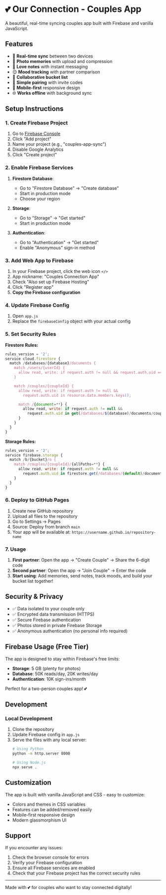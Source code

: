 # 💕 Our Connection - Couples App

A beautiful, real-time syncing couples app built with Firebase and vanilla JavaScript.

## Features

- 🔄 **Real-time sync** between two devices
- 📸 **Photo memories** with upload and compression
- 💌 **Love notes** with instant messaging
- 😊 **Mood tracking** with partner comparison  
- 🎯 **Collaborative bucket list**
- 🔗 **Simple pairing** with invite codes
- 📱 **Mobile-first** responsive design
- 🌐 **Works offline** with background sync

## Setup Instructions

### 1. Create Firebase Project

1. Go to [Firebase Console](https://console.firebase.google.com/)
2. Click "Add project"
3. Name your project (e.g., "couples-app-sync")
4. Disable Google Analytics
5. Click "Create project"

### 2. Enable Firebase Services

1. **Firestore Database**:
   - Go to "Firestore Database" → "Create database"
   - Start in production mode
   - Choose your region

2. **Storage**:
   - Go to "Storage" → "Get started"  
   - Start in production mode

3. **Authentication**:
   - Go to "Authentication" → "Get started"
   - Enable "Anonymous" sign-in method

### 3. Add Web App to Firebase

1. In your Firebase project, click the web icon `</>`
2. App nickname: "Couples Connection App"
3. Check "Also set up Firebase Hosting"
4. Click "Register app"
5. **Copy the Firebase configuration**

### 4. Update Firebase Config

1. Open `app.js`
2. Replace the `firebaseConfig` object with your actual config

### 5. Set Security Rules

**Firestore Rules:**
```javascript
rules_version = '2';
service cloud.firestore {
  match /databases/{database}/documents {
    match /users/{userId} {
      allow read, write: if request.auth != null && request.auth.uid == userId;
    }

    match /couples/{coupleId} {
      allow read, write: if request.auth != null && 
        request.auth.uid in resource.data.members.keys();

      match /{document=**} {
        allow read, write: if request.auth != null && 
          request.auth.uid in get(/databases/$(database)/documents/couples/$(coupleId)).data.members.keys();
      }
    }
  }
}
```

**Storage Rules:**
```javascript
rules_version = '2';
service firebase.storage {
  match /b/{bucket}/o {
    match /couples/{coupleId}/{allPaths=**} {
      allow read, write: if request.auth != null &&
        request.auth.uid in firestore.get(/databases/(default)/documents/couples/$(coupleId)).data.members.keys();
    }
  }
}
```

### 6. Deploy to GitHub Pages

1. Create new GitHub repository
2. Upload all files to the repository
3. Go to Settings → Pages
4. Source: Deploy from branch `main`
5. Your app will be available at: `https://username.github.io/repository-name`

### 7. Usage

1. **First partner**: Open the app → "Create Couple" → Share the 6-digit code
2. **Second partner**: Open the app → "Join Couple" → Enter the code
3. **Start using**: Add memories, send notes, track moods, and build your bucket list together!

## Security & Privacy

- ✅ Data isolated to your couple only
- ✅ Encrypted data transmission (HTTPS)
- ✅ Secure Firebase authentication
- ✅ Photos stored in private Firebase Storage
- ✅ Anonymous authentication (no personal info required)

## Firebase Usage (Free Tier)

The app is designed to stay within Firebase's free limits:
- **Storage**: 5 GB (plenty for photos)
- **Database**: 50K reads/day, 20K writes/day
- **Authentication**: 10K sign-ins/month

Perfect for a two-person couples app! 💕

## Development

### Local Development

1. Clone the repository
2. Update Firebase config in `app.js`  
3. Serve the files with any local server:
   ```bash
   # Using Python
   python -m http.server 8000

   # Using Node.js
   npx serve .
   ```

## Customization

The app is built with vanilla JavaScript and CSS - easy to customize:
- Colors and themes in CSS variables
- Features can be added/removed easily
- Mobile-first responsive design
- Modern glassmorphism UI

## Support

If you encounter any issues:
1. Check the browser console for errors
2. Verify your Firebase configuration
3. Ensure all Firebase services are enabled
4. Check that your Firebase project has the correct security rules

---

Made with 💕 for couples who want to stay connected digitally!